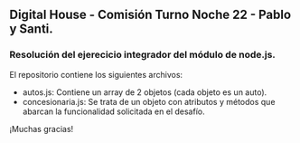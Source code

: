 ## Digital House - Comisión Turno Noche 22 - Pablo y Santi. 
### Resolución del ejerecicio integrador del módulo de node.js. 

El repositorio contiene los siguientes archivos: 

- autos.js: Contiene un array de 2 objetos (cada objeto es un auto).
- concesionaria.js: Se trata de un objeto con atributos y métodos que abarcan la funcionalidad solicitada en el desafío. 

¡Muchas gracias! 